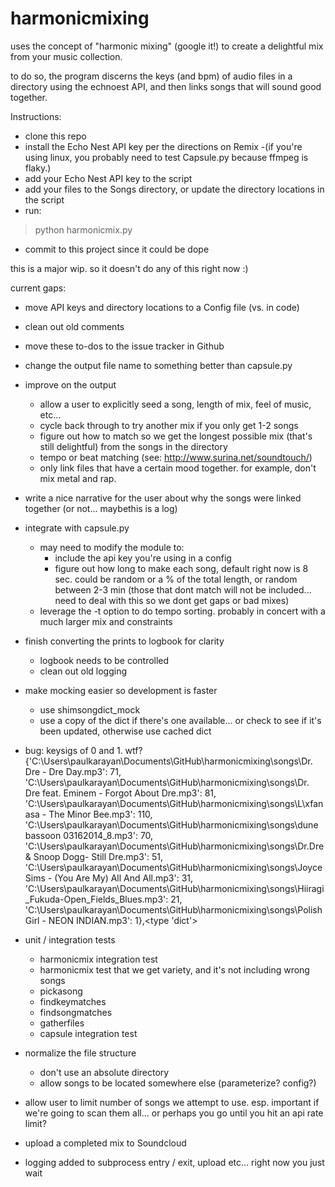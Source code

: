 harmonicmixing
==============

uses the concept of "harmonic mixing" (google it!) to create a delightful mix from your music collection.

to do so, the program discerns the keys (and bpm) of audio files in a directory using the echnoest API, and then links songs that will sound good together.

Instructions:
- clone this repo
- install the Echo Nest API key per the directions on Remix
   -(if you're using linux, you probably need to test Capsule.py because ffmpeg is flaky.) 
- add your Echo Nest API key to the script
- add your files to the Songs directory, or update the directory locations in the script
- run:
> python harmonicmix.py
- commit to this project since it could be dope

this is a major wip. so it doesn't do any of this right now :)

current gaps:

- move API keys and directory locations to a Config file (vs. in code)

- clean out old comments

- move these to-dos to the issue tracker in Github

- change the output file name to something better than capsule.py

- improve on the output
   - allow a user to explicitly seed a song, length of mix, feel of music, etc...
   - cycle back through to try another mix if you only get 1-2 songs
   - figure out how to match so we get the longest possible mix (that's still delightful) from the songs in the directory
   - tempo or beat matching (see: http://www.surina.net/soundtouch/)
   - only link files that have a certain mood together. for example, don't mix metal and rap.

- write a nice narrative for the user about why the songs were linked together (or not... maybethis is a log)

- integrate with capsule.py
   - may need to modify the module to:
      - include the api key you're using in a config
      - figure out how long to make each song, default right now is 8 sec. could be random or a % of the total length, or random between 2-3 min (those that dont match will not be included... need to deal with this so we dont get gaps or bad mixes)
   - leverage the -t option to do tempo sorting. probably in concert with a much larger mix and constraints

- finish converting the prints to logbook for clarity
   - logbook needs to be controlled
   - clean out old logging

- make mocking easier so development is faster
   - use shimsongdict_mock 
   - use a copy of the dict if there's one available... or check to see if it's been updated, otherwise use cached dict 

- bug: keysigs of 0 and 1. wtf?
{'C:\\Users\\paulkarayan\\Documents\\GitHub\\harmonicmixing\\songs\\Dr. Dre - Dre Day.mp3': 71, 'C:\\Users\\paulkarayan\\Documents\\GitHub\\harmonicmixing\\songs\\Dr. Dre feat. Eminem - Forgot About Dre.mp3': 81, 'C:\\Users\\paulkarayan\\Documents\\GitHub\\harmonicmixing\\songs\\L\xfanasa - The Minor Bee.mp3': 110, 'C:\\Users\\paulkarayan\\Documents\\GitHub\\harmonicmixing\\songs\\dune bassoon 03162014_8.mp3': 70, 'C:\\Users\\paulkarayan\\Documents\\GitHub\\harmonicmixing\\songs\\Dr.Dre & Snoop Dogg- Still Dre.mp3': 51, 'C:\\Users\\paulkarayan\\Documents\\GitHub\\harmonicmixing\\songs\\Joyce Sims - (You Are My) All And All.mp3': 31, 'C:\\Users\\paulkarayan\\Documents\\GitHub\\harmonicmixing\\songs\\Hiiragi_Fukuda-Open_Fields_Blues.mp3': 21, 'C:\\Users\\paulkarayan\\Documents\\GitHub\\harmonicmixing\\songs\\Polish Girl - NEON INDIAN.mp3': 1},<type 'dict'>

- unit / integration tests
   - harmonicmix integration test
   - harmonicmix test that we get variety, and it's not including wrong songs
   - pickasong
   - findkeymatches
   - findsongmatches
   - gatherfiles
   - capsule integration test


- normalize the file structure
   - don't use an absolute directory
   - allow songs to be located somewhere else (parameterize? config?)


- allow user to limit number of songs we attempt to use. esp. important if we're going to scan them all... or perhaps you go until you hit an api rate limit?

- upload a completed mix to Soundcloud 

- logging added to subprocess entry / exit, upload etc... right now you just wait
